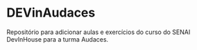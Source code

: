 # DEVinAudaces

Repositório para adicionar aulas e exercícios do curso do SENAI DevInHouse para a turma Audaces.